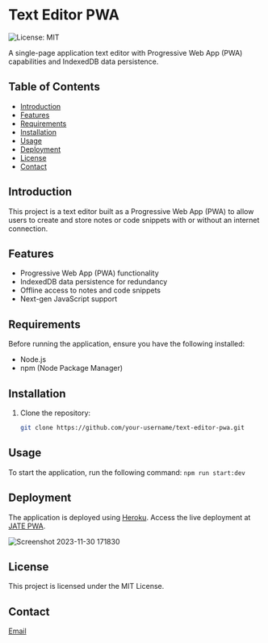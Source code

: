 # Text Editor PWA

![License: MIT](https://img.shields.io/badge/License-MIT-blue.svg)

A single-page application text editor with Progressive Web App (PWA) capabilities and IndexedDB data persistence.

## Table of Contents

- [Introduction](#introduction)
- [Features](#features)
- [Requirements](#requirements)
- [Installation](#installation)
- [Usage](#usage)
- [Deployment](#deployment)
- [License](#license)
- [Contact](#contact)

## Introduction

This project is a text editor built as a Progressive Web App (PWA) to allow users to create and store notes or code snippets with or without an internet connection.

## Features

- Progressive Web App (PWA) functionality
- IndexedDB data persistence for redundancy
- Offline access to notes and code snippets
- Next-gen JavaScript support

## Requirements

Before running the application, ensure you have the following installed:

- Node.js
- npm (Node Package Manager)

## Installation

1. Clone the repository:

   ```bash
   git clone https://github.com/your-username/text-editor-pwa.git

## Usage 

To start the application, run the following command: `npm run start:dev`


## Deployment

The application is deployed using [Heroku](https://heroku.com). Access the live deployment at [JATE PWA](https://jate-pwa-offline-15cbd486564b.heroku.com).

![Screenshot 2023-11-30 171830](https://github.com/Apatterson32/Text-Editor-PWA/assets/135552416/8112ba90-a727-4f0f-aa93-0312afbd8727)


## License

This project is licensed under the MIT License.

## Contact

[Email](pattersonal10@gmail.com)